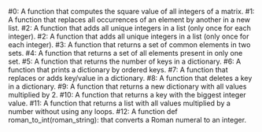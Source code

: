#0: A function that computes the square value of all integers of a matrix.
#1: A function that replaces all occurrences of an element by another in a new list.
#2: A function that adds all unique integers in a list (only once for each integer).
#2: A function that adds all unique integers in a list (only once for each integer).
#3: A function that returns a set of common elements in two sets.
#4: A function that returns a set of all elements present in only one set.
#5: A function that returns the number of keys in a dictionary.
#6: A function that prints a dictionary by ordered keys.
#7: A function that replaces or adds key/value in a dictionary.
#8: A function that deletes a key in a dictionary.
#9: A function that returns a new dictionary with all values multiplied by 2.
#10: A function that returns a key with the biggest integer value.
#11: A function that returns a list with all values multiplied by a number without using any loops.
#12: A function def roman_to_int(roman_string): that converts a Roman numeral to an integer.
